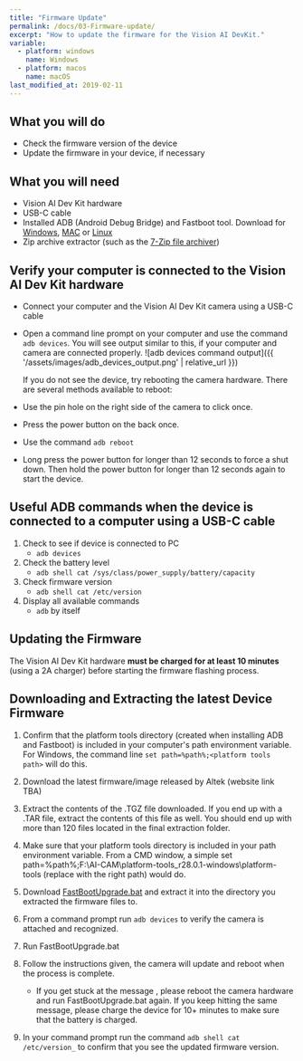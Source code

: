 ```yaml
---
title: "Firmware Update"
permalink: /docs/03-Firmware-update/
excerpt: "How to update the firmware for the Vision AI DevKit."
variable:
  - platform: windows
    name: Windows
  - platform: macos
    name: macOS
last_modified_at: 2019-02-11
---
```


## What you will do
* Check the firmware version of the device
* Update the firmware in your device, if necessary

## What you will need
* Vision AI Dev Kit hardware
* USB-C cable
* Installed ADB (Android Debug Bridge) and Fastboot tool. Download for [Windows](https://dl.google.com/android/repository/platform-tools-latest-windows.zip), [MAC](https://dl.google.com/android/repository/platform-tools-latest-darwin.zip) or [Linux](https://dl.google.com/android/repository/platform-tools-latest-linux.zip)
* Zip archive extractor (such as the [7-Zip file archiver](https://www.7-zip.org/))

## Verify your computer is connected to the Vision AI Dev Kit hardware
* Connect your computer and the Vision AI Dev Kit camera using a USB-C cable
* Open a command line prompt on your computer and use the command `adb devices`. You will see output similar to this, if your computer and camera are connected properly.
![adb devices command output]({{ '/assets/images/adb_devices_output.png' | relative_url }})

    If you do not see the device, try rebooting the camera hardware. There are several methods available to reboot:
* Use the pin hole on the right side of the camera to click once.
* Press the power button on the back once.
* Use the command `adb reboot`
* Long press the power button for longer than 12 seconds to force a shut down. Then hold the power button for longer than 12 seconds again to start the device.

## Useful ADB commands when the device is connected to a computer using a USB-C cable
1.	Check to see if device is connected to PC
    * `adb devices`
2.	Check the battery level
    * `adb shell cat /sys/class/power_supply/battery/capacity`
3.	Check firmware version
    * `adb shell cat /etc/version`
4.	Display all available commands
    * `adb` by itself

## Updating the Firmware

The Vision AI Dev Kit hardware **must be charged for at least 10 minutes** (using a 2A charger) before starting the firmware flashing process.

## Downloading and Extracting the latest Device Firmware

1. Confirm that the platform tools directory (created when installing ADB and Fastboot) is included in your computer's path environment variable. For Windows, the command line `set path=%path%;<platform tools path>` will do this.

2. Download the latest firmware/image released by Altek (website link TBA)

3. Extract the contents of the .TGZ file downloaded. If you end up with a .TAR file, extract the contents of this file as well. You should end up with more than 120 files located in the final extraction folder.

4. Make sure that your platform tools directory is included in your path environment variable. From a CMD window, a simple set path=%path%;F:\AI-CAM\platform-tools_r28.0.1-windows\platform-tools (replace with the right path) would do.

5. Download [FastBootUpgrade.bat](/docs/assets/FastbootUgrade.zip) and extract it into the directory you extracted the firmware files to.

6. From a command prompt run `adb devices` to verify the camera is attached and recognized.

7. Run FastBootUpgrade.bat

8. Follow the instructions given, the camera will update and reboot when the process is complete.
    * If you get stuck at the message <waiting for device>, please reboot the camera hardware and run FastBootUpgrade.bat again. If you keep hitting the same message, please charge the device for 10+ minutes to make sure that the battery is charged.

9. In your command prompt run the command `adb shell cat /etc/version_` to confirm that you see the updated firmware version.




